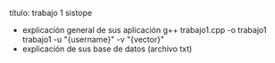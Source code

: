 título: trabajo 1 sistope
* explicación general de sus aplicación
g++ trabajo1.cpp -o trabajo1
trabajo1 -u "{username}" -v "{vector}"
* explicación de sus base de datos (archivo txt)